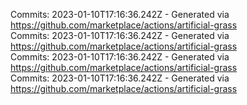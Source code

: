 Commits: 2023-01-10T17:16:36.242Z - Generated via https://github.com/marketplace/actions/artificial-grass
<br>
Commits: 2023-01-10T17:16:36.242Z - Generated via https://github.com/marketplace/actions/artificial-grass
<br>
Commits: 2023-01-10T17:16:36.242Z - Generated via https://github.com/marketplace/actions/artificial-grass
<br>
Commits: 2023-01-10T17:16:36.242Z - Generated via https://github.com/marketplace/actions/artificial-grass
<br>
